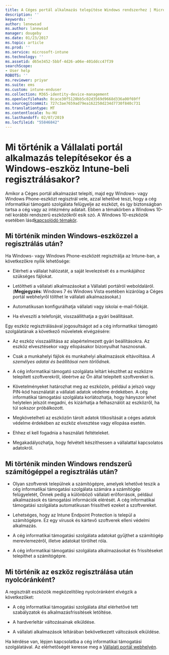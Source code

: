 ```yaml
---
title: A Céges portál alkalmazás telepítése Windows rendszerhez | Microsoft Docs
description: ''
keywords: ''
author: lenewsad
ms.author: lanewsad
manager: dougeby
ms.date: 01/23/2017
ms.topic: article
ms.prod: ''
ms.service: microsoft-intune
ms.technology: ''
ms.assetid: d65e3452-5bbf-4d26-a06e-401ddcc47f39
searchScope:
- User help
ROBOTS: ''
ms.reviewer: priyar
ms.suite: ems
ms.custom: intune-enduser
ms.collection: M365-identity-device-management
ms.openlocfilehash: 8cace30f5120bb5c02d3569d9668d336a00f69ff
ms.sourcegitcommit: 727c3ae7659ad79ea162250d234d7730f840c731
ms.translationtype: MT
ms.contentlocale: hu-HU
ms.lasthandoff: 02/07/2019
ms.locfileid: "55846842"
---
```

# <a name="what-happens-if-you-install-the-company-portal-app-and-enroll-your-windows-device-in-intune"></a>Mi történik a Vállalati portál alkalmazás telepítésekor és a Windows-eszköz Intune-beli regisztrálásakor?

Amikor a Céges portál alkalmazást telepíti, majd egy Windows- vagy Windows Phone-eszközt regisztrál vele, azzal lehetővé teszi, hogy a cég informatikai támogató szolgálata felügyelje az eszközt, és így biztonságban tartsa a cég vagy az intézmény adatait. Ebben a témakörben a Windows 10-nél korábbi rendszerű eszközökről esik szó. A Windows 10-eszközök esetében lásd[kapcsolódó témakör](what-happens-if-you-install-the-company-portal-app-and-enroll-your-device-in-intune-windows10.md).

## <a name="what-happens-to-all-windows-devices-after-enrollment"></a>Mi történik minden Windows-eszközzel a regisztrálás után?
Ha Windows- vagy Windows Phone-eszközét regisztrálja az Intune-ban, a következőkre nyílik lehetősége:

-   Elérheti a vállalat hálózatát, a saját levelezését és a munkájához szükséges fájlokat.

-   Letöltheti a vállalati alkalmazásokat a Vállalati portálról weboldaláról. (__Megjegyzés__: Windows 7 és Windows Vista esetében kizárólag a Céges portál webhelyről tölthet le vállalati alkalmazásokat.)

-   Automatikusan konfigurálhatja vállalati vagy iskolai e-mail-fiókját.

-   Ha elveszíti a telefonját, visszaállíthatja a gyári beállításait.

Egy eszköz regisztrálásával jogosultságot ad a cég informatikai támogató szolgálatának a következő műveletek elvégzésére:

-   Az eszköz visszaállítása az alapértelmezett gyári beállításokra. Az eszköz elvesztésekor vagy ellopásakor bizonyulhat hasznosnak.

-   Csak a munkahelyi fájlok és munkahelyi alkalmazások eltávolítása. *A személyes adatai és beállításai nem törlődnek.*

-   A cég informatikai támogató szolgálata leltárt készíthet az eszközre telepített szoftverekről, ideértve az Ön által telepített szoftvereket is.

-   Követelményeket határozhat meg az eszközön, például a jelszó vagy PIN-kód használatát a vállalati adatok védelme érdekében. A cég informatikai támogatási szolgálata korlátozhatja, hogy hányszor lehet helytelen jelszót megadni, és kizárhatja a felhasználót az eszközről, ha túl sokszor próbálkozott.

-   Megkövetelheti az eszközön tárolt adatok titkosítását a céges adatok védelme érdekében az eszköz elvesztése vagy ellopása esetén.

-   Ehhez el kell fogadnia a használati feltételeket.

-   Megakadályozhatja, hogy felvételt készíthessen a vállalattal kapcsolatos adatokról.

## <a name="what-happens-to-all-windows-pcs-after-enrollment"></a>Mi történik minden Windows rendszerű számítógéppel a regisztrálás után?

-  Olyan szoftverek települnek a számítógépre, amelyek lehetővé teszik a cég informatikai támogatási szolgálata számára a számítógép felügyeletét, Önnek pedig a különböző vállalati erőforrások, például alkalmazások és támogatási információk elérését. A cég informatikai támogatási szolgálata automatikusan frissítheti ezeket a szoftvereket.

-  Lehetséges, hogy az Intune Endpoint Protection is települ a számítógépre. Ez egy vírusok és kártevő szoftverek elleni védelmi alkalmazás.

-  A cég informatikai támogatási szolgálata adatokat gyűjthet a számítógép merevlemezéről, illetve adatokat törölhet róla.

-  A cég informatikai támogatási szolgálata alkalmazásokat és frissítéseket telepíthet a számítógépre.

## <a name="what-happens-every-eight-hours-after-device-enrollment"></a>Mi történik az eszköz regisztrálása után nyolcóránként?

A regisztrált eszközök megközelítőleg nyolcóránként elvégzik a következőket:

-   A cég informatikai támogatási szolgálata által elérhetővé tett szabályzatok és alkalmazásfrissítések letöltése.

-   A hardverleltár változásainak elküldése.

-   A vállalati alkalmazások leltárában bekövetkezett változások elküldése.

Ha kérdése van, lépjen kapcsolatba a cég informatikai támogatási szolgálatával. Az elérhetőségét keresse meg a [Vállalati portál webhelyén](https://go.microsoft.com/fwlink/?linkid=2010980).
